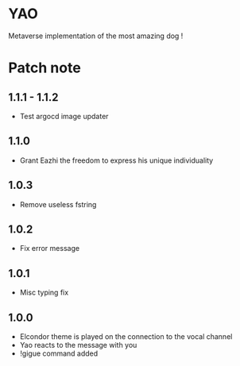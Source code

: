# YAO

Metaverse implementation of the most amazing dog !

# Patch note

## 1.1.1 - 1.1.2

- Test argocd image updater

## 1.1.0

- Grant Eazhi the freedom to express his unique individuality

## 1.0.3

- Remove useless fstring

## 1.0.2

- Fix error message

## 1.0.1

- Misc typing fix

## 1.0.0

- Elcondor theme is played on the connection to the vocal channel
- Yao reacts to the message with you
- !gigue command added
